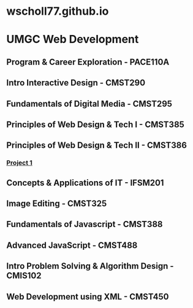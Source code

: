 # wscholl77.github.io
# UMGC Web Development
## Program & Career Exploration - PACE110A  
## Intro Interactive Design - CMST290  
## Fundamentals of Digital Media - CMST295  
## Principles of Web Design & Tech I - CMST385  
## Principles of Web Design & Tech II - CMST386  
### [Project 1](https://wscholl77.github.io/Project1/index.html)
## Concepts & Applications of IT - IFSM201  
## Image Editing - CMST325  
## Fundamentals of Javascript - CMST388  
## Advanced JavaScript - CMST488  
## Intro Problem Solving & Algorithm Design - CMIS102  
## Web Development using XML - CMST450  
